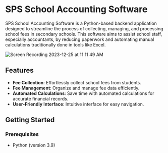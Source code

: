 # SPS School Accounting Software

SPS School Accounting Software is a Python-based backend application designed to streamline the process of collecting, managing, and processing school fees in secondary schools. This software aims to assist school staff, especially accountants, by reducing paperwork and automating manual calculations traditionally done in tools like Excel.

![Screen Recording 2023-12-25 at 11 11 49 AM](https://github.com/SawT-concepts/LIA-accounting-BackEnd/assets/80783021/4f76ecc0-8c10-4466-862a-916c1f74e92e)
## Features

- **Fee Collection**: Effortlessly collect school fees from students.
- **Fee Management**: Organize and manage fee data efficiently.
- **Automated Calculations**: Save time with automated calculations for accurate financial records.
- **User-Friendly Interface**: Intuitive interface for easy navigation.

## Getting Started

### Prerequisites

- Python (version 3.9)

